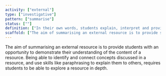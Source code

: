 ```yaml
---
activity: ["external"]
type: ["investigative"]
pattern: ["summarise"]
status: [""]
definition: ["In their own words, students explain, interpret and provide a short summary of the concepts covered in an external resource. "]
scaffold: ["The aim of summarising an external resource is to provide students with an opportunity to demonstrate their understanding of the content of a resource. Being able to identify and connect concepts discussed in a resource, and use skills like paraphrasing to explain them to others, requires students to be able to explore a resource in depth."]
---
```


The aim of summarising an external resource is to provide students with an opportunity to demonstrate their understanding of the content of a resource. Being able to identify and connect concepts discussed in a resource, and use skills like paraphrasing to explain them to others, requires students to be able to explore a resource in depth.
